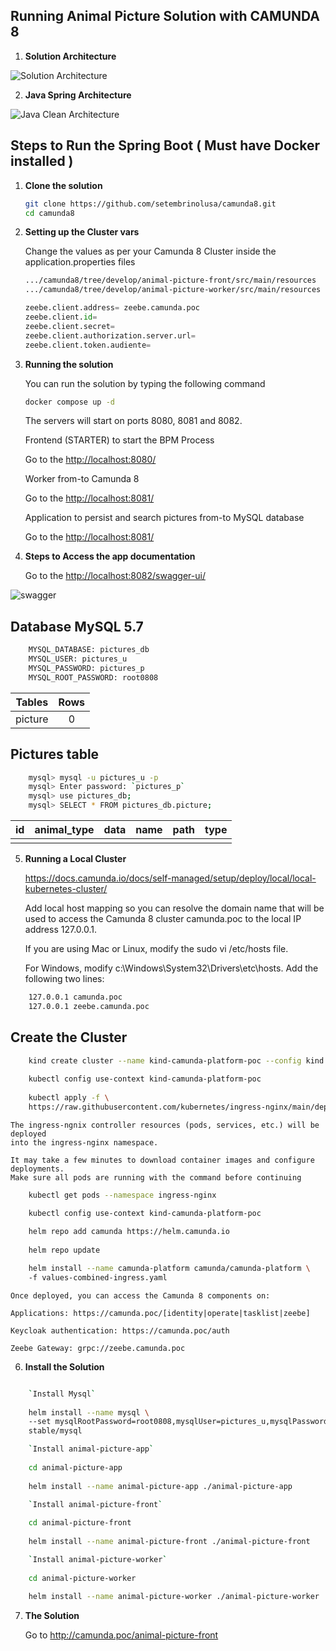 ## Running Animal Picture Solution with CAMUNDA 8


1. **Solution Architecture**

![Solution Architecture](arquitecture.png)

2. **Java Spring Architecture**

![Java Clean Architecture](clean.png)

## Steps to Run the Spring Boot ( Must have Docker installed )

1. **Clone the solution**

	```bash
    git clone https://github.com/setembrinolusa/camunda8.git
    cd camunda8
	```

2. **Setting up the Cluster vars**

    Change the values as per your Camunda 8 Cluster inside the application.properties files
    
	```bash
    .../camunda8/tree/develop/animal-picture-front/src/main/resources
    .../camunda8/tree/develop/animal-picture-worker/src/main/resources
	```

	```python
	zeebe.client.address= zeebe.camunda.poc
	zeebe.client.id=
	zeebe.client.secret=
	zeebe.client.authorization.server.url=
	zeebe.client.token.audiente=
	```

3. **Running the solution**

    You can run the solution by typing the following command

	```bash
    docker compose up -d
	```

    The servers will start on ports 8080, 8081 and 8082.

    Frontend (STARTER) to start the BPM Process
    
    Go to the <http://localhost:8080/>


    Worker from-to Camunda 8

    Go to the <http://localhost:8081/>


    Application to persist and search pictures from-to MySQL database

    Go to the <http://localhost:8081/>


4. **Steps to Access the app documentation**

    Go to the <http://localhost:8082/swagger-ui/>

![swagger](swagger.png)

## Database MySQL 5.7

```bash
    MYSQL_DATABASE: pictures_db
    MYSQL_USER: pictures_u
    MYSQL_PASSWORD: pictures_p
    MYSQL_ROOT_PASSWORD: root0808
```

| Tables       | Rows |
|--------------|:----:|
| picture      |  0   |

## Pictures table

```bash
    mysql> mysql -u pictures_u -p
    mysql> Enter password: `pictures_p`
    mysql> use pictures_db;
    mysql> SELECT * FROM pictures_db.picture;
```

| id  | animal_type | data       | name       | path       | type       |
|-----|:-----------:|:----------:|:----------:|:----------:|:----------:|
|     |             |            |            |            |            |


5. **Running a Local Cluster**

	https://docs.camunda.io/docs/self-managed/setup/deploy/local/local-kubernetes-cluster/

	Add local host mapping so you can resolve the domain name 
	that will be used to access the Camunda 8 cluster camunda.poc to the local IP address 127.0.0.1.
 	
 	If you are using Mac or Linux, modify the sudo vi /etc/hosts file. 
 	
 	For Windows, modify c:\Windows\System32\Drivers\etc\hosts. Add the following two lines:
 
```bash
	127.0.0.1 camunda.poc
	127.0.0.1 zeebe.camunda.poc
```

## Create the Cluster

```bash
	kind create cluster --name kind-camunda-platform-poc --config kind.config
	
	kubectl config use-context kind-camunda-platform-poc
	
	kubectl apply -f \
	https://raw.githubusercontent.com/kubernetes/ingress-nginx/main/deploy/static/provider/kind/deploy.yaml
```
	
	The ingress-ngnix controller resources (pods, services, etc.) will be deployed 
	into the ingress-nginx namespace. 
	
	It may take a few minutes to download container images and configure deployments. 
	Make sure all pods are running with the command before continuing
	
```bash
	kubectl get pods --namespace ingress-nginx

	kubectl config use-context kind-camunda-platform-poc
	
	helm repo add camunda https://helm.camunda.io
	
	helm repo update

	helm install --name camunda-platform camunda/camunda-platform \ 
	-f values-combined-ingress.yaml
```

	Once deployed, you can access the Camunda 8 components on:

	Applications: https://camunda.poc/[identity|operate|tasklist|zeebe]

	Keycloak authentication: https://camunda.poc/auth

	Zeebe Gateway: grpc://zeebe.camunda.poc


6. **Install the Solution**

```bash

	`Install Mysql`
	
	helm install --name mysql \ 
	--set mysqlRootPassword=root0808,mysqlUser=pictures_u,mysqlPassword=pictures_p,mysqlDatabase=pictures_db \ 
	stable/mysql

	`Install animal-picture-app`
	
    cd animal-picture-app
    
    helm install --name animal-picture-app ./animal-picture-app

	`Install animal-picture-front`
	
    cd animal-picture-front
    
    helm install --name animal-picture-front ./animal-picture-front

	`Install animal-picture-worker`
	
    cd animal-picture-worker
    
    helm install --name animal-picture-worker ./animal-picture-worker
```

7. **The Solution**

	Go to http://camunda.poc/animal-picture-front
